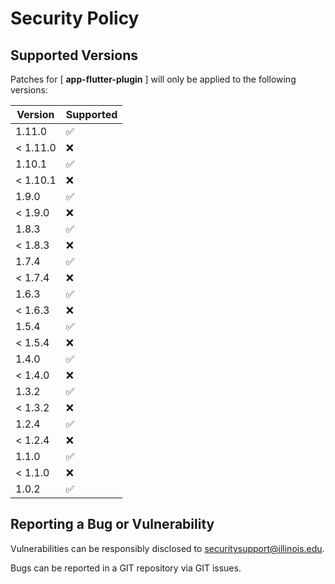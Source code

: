 # Security Policy

## Supported Versions

Patches for [ **app-flutter-plugin** ] will only be applied to the following versions:

| Version  | Supported |
|----------| ------------------ |
| 1.11.0   | :white_check_mark: |
| < 1.11.0 | :x: |
| 1.10.1   | :white_check_mark: |
| < 1.10.1 | :x: |
| 1.9.0    | :white_check_mark: |
| < 1.9.0  | :x: |
| 1.8.3    | :white_check_mark: |
| < 1.8.3  | :x: |
| 1.7.4    | :white_check_mark: |
| < 1.7.4  | :x: |
| 1.6.3    | :white_check_mark: |
| < 1.6.3  | :x: |
| 1.5.4    | :white_check_mark: |
| < 1.5.4  | :x: |
| 1.4.0    | :white_check_mark: |
| < 1.4.0  | :x: |
| 1.3.2    | :white_check_mark: |
| < 1.3.2  | :x: |
| 1.2.4    | :white_check_mark: |
| < 1.2.4  | :x: |
| 1.1.0    | :white_check_mark: |
| < 1.1.0  | :x: |
| 1.0.2    | :white_check_mark: |

## Reporting a Bug or Vulnerability

Vulnerabilities can be responsibly disclosed to [securitysupport@illinois.edu](mailto:securitysupport@illinois.edu).

Bugs can be reported in a GIT repository via GIT issues.